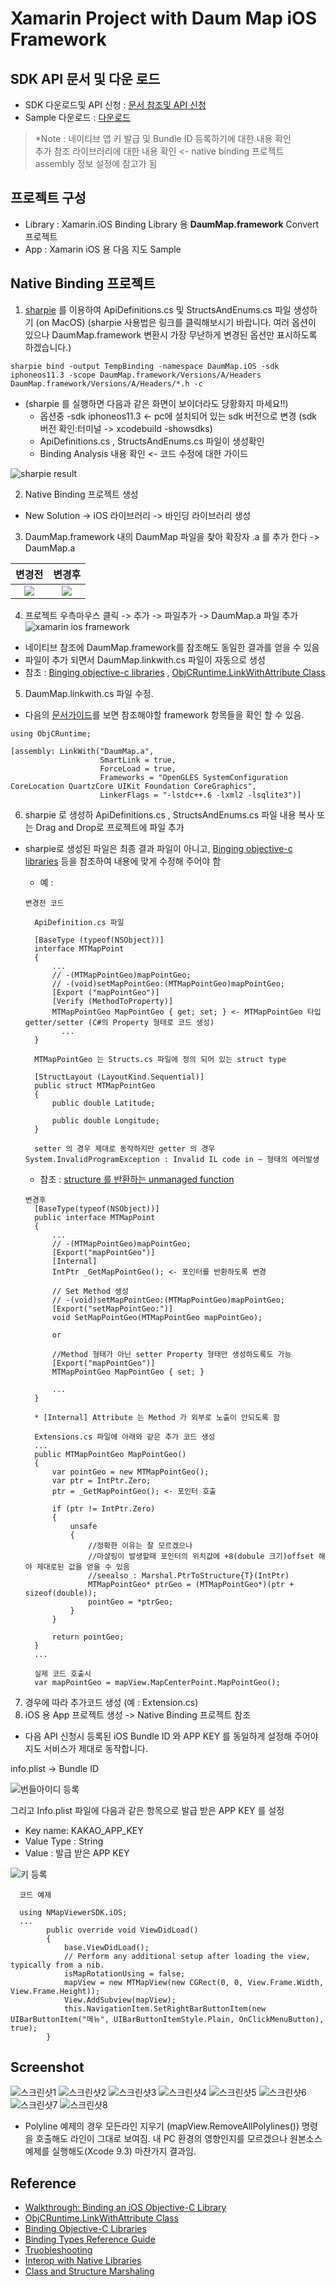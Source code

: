 # Xamarin Project with Daum Map iOS Framework

## SDK API 문서 및 다운 로드
- SDK 다운로드및 API 신청 : [문서 참조및 API 신청][1]
- Sample 다운로드 : [다운로드][0] 
> *Note : 네이티브 앱 키 발급 및 Bundle ID 등록하기에 대한 내용 확인<br/>
> 추가 참조 라이브러리에 대한 내용 확인 <- native binding 프로젝트 assembly 정보 설정에 참고가 됨  

## 프로젝트 구성 
- Library : Xamarin.iOS Binding Library 용 **DaumMap.framework** Convert 프로젝트
- App : Xamarin iOS 용 다음 지도 Sample 

## Native Binding 프로젝트
1. [sharpie][3] 를 이용하여 ApiDefinitions.cs 및 StructsAndEnums.cs 파일 생성하기 (on MacOS)
  (sharpie 사용법은 링크를 클릭해보시기 바랍니다. 여러 옵션이 있으나 DaumMap.framework 변환시 가장 무난하게 변경된 옵션만 표시하도록 하겠습니다.)
  ```
  sharpie bind -output TempBinding -namespace DaumMap.iOS -sdk iphoneos11.3 -scope DaumMap.framework/Versions/A/Headers DaumMap.framework/Versions/A/Headers/*.h -c 
  ```

 - (sharpie 를 실행하면 다음과 같은 화면이 보이더라도 당황화지 마세요!!)<br/>
    - 옵션중 -sdk iphoneos11.3 <- pc에 설치되어 있는 sdk 버전으로 변경 (sdk 버전 확인:터미널 -> xcodebuild -showsdks)
    - ApiDefinitions.cs , StructsAndEnums.cs 파일이 생성확인
    - Binding Analysis 내용 확인 <- 코드 수정에 대한 가이드
 
  ![sharpie result](https://dongsasubstorage.blob.core.windows.net/images/uploads/daum_map_ios_sharpie_result.png)
 
2. Native Binding 프로젝트 생성
- New Solution -> iOS 라이브러리 -> 바인딩 라이브러리 생성
3. DaumMap.framework 내의 DaumMap 파일을 찾아 확장자 .a 를 추가 한다 -> DaumMap.a

|     변경전      |     변경후    |
|:------------:|:--------------:|
|<img src="https://dongsasubstorage.blob.core.windows.net/images/uploads/daum_map_ios_binding_0.png"/>|<img src="https://dongsasubstorage.blob.core.windows.net/images/uploads/daum_map_ios_binding_1.png" />|

4. 프로젝트 우측마우스 클릭 -> 추가 -> 파일추가 -> DaumMap.a 파일 추가 <br/>
![xamarin ios framework](https://dongsasubstorage.blob.core.windows.net/images/uploads/daum_map_ios_setting_1.png)

- 네이티브 참조에 DaumMap.framework를 참조해도 동일한 결과를 얻을 수 있음
- 파일이 추가 되면서 DaumMap.linkwith.cs 파일이 자동으로 생성
- 참조 : [Binging objective-c libraries][5] , [ObjCRuntime.LinkWithAttribute Class][4] 

5. DaumMap.linkwith.cs 파일 수정.<br/> 
- 다음의 [문서가이드][1]를 보면 참조해야할 framework 항목들을 확인 할 수 있음.

```
using ObjCRuntime;

[assembly: LinkWith("DaumMap.a", 
                    SmartLink = true, 
                    ForceLoad = true, 
                    Frameworks = "OpenGLES SystemConfiguration CoreLocation QuartzCore UIKit Foundation CoreGraphics", 
                    LinkerFlags = "-lstdc++.6 -lxml2 -lsqlite3")]
```
     
6. sharpie 로 생성하 ApiDefinitions.cs , StructsAndEnums.cs 파일 내용 복사 또는 Drag and Drop로 프로젝트에 파일 추가
- sharpie로 생성된 파일은 최종 결과 파일이 아니고, [Binging objective-c libraries][5] 등을 참조하여 내용에 맞게 수정해 주어야 함
  - 예 : 
  ```
  변경전 코드 

    ApiDefinition.cs 파일

    [BaseType (typeof(NSObject))]
	interface MTMapPoint
    {
		...
		// -(MTMapPointGeo)mapPointGeo;
		// -(void)setMapPointGeo:(MTMapPointGeo)mapPointGeo;
		[Export ("mapPointGeo")]
		[Verify (MethodToProperty)]
		MTMapPointGeo MapPointGeo { get; set; } <- MTMapPointGeo 타입 getter/setter (C#의 Property 형태로 코드 생성)
          ...
    }

    MTMapPointGeo 는 Structs.cs 파일에 정의 되어 있는 struct type

    [StructLayout (LayoutKind.Sequential)]
    public struct MTMapPointGeo
    {
        public double Latitude;

        public double Longitude;
    }

    setter 의 경우 제대로 동작하지만 getter 의 경우 System.InvalidProgramException : Invalid IL code in ~ 형태의 에러발생
  ```
  - 참조 : [structure 를 반환하는 unmanaged function](http://www.mono-project.com/docs/advanced/pinvoke/#class-and-structure-marshaling)

  ```
  변경후
    [BaseType(typeof(NSObject))]
    public interface MTMapPoint
    {
        ...
        // -(MTMapPointGeo)mapPointGeo;
        [Export("mapPointGeo")]
        [Internal]
        IntPtr _GetMapPointGeo(); <- 포인터를 반환하도록 변경

        // Set Method 생성
        // -(void)setMapPointGeo:(MTMapPointGeo)mapPointGeo;
        [Export("setMapPointGeo:")]
        void SetMapPointGeo(MTMapPointGeo mapPointGeo);

        or

        //Method 형태가 아닌 setter Property 형태만 생성하도록도 가능
        [Export("mapPointGeo")]
        MTMapPointGeo MapPointGeo { set; }
        
        ...
    }

    * [Internal] Attribute 는 Method 가 외부로 노출이 안되도록 함

    Extensions.cs 파일에 아래와 같은 추가 코드 생성
    ...
    public MTMapPointGeo MapPointGeo()
    {
        var pointGeo = new MTMapPointGeo();
        var ptr = IntPtr.Zero;
        ptr = _GetMapPointGeo(); <- 포인터 호출

        if (ptr != IntPtr.Zero)
        {
            unsafe
            {
                //정확한 이유는 잘 모르겠으나 
                //마샬링이 발생할때 포인터의 위치값에 +8(dobule 크기)offset 해야 제대로된 값을 얻을 수 있음 
                //seealso : Marshal.PtrToStructure{T}(IntPtr)
                MTMapPointGeo* ptrGeo = (MTMapPointGeo*)(ptr + sizeof(double));
                pointGeo = *ptrGeo;
            }
        }

        return pointGeo;
    }
    ...

    실제 코드 호출시
    var mapPointGeo = mapView.MapCenterPoint.MapPointGeo();
  ```

 7. 경우에 따라 추가코드 생성 (예 : Extension.cs)
 8. iOS 용 App 프로젝트 생성 ->  Native Binding 프로젝트 참조 
 
 - 다음 API 신청시 등록된 iOS Bundle ID 와 APP KEY 를 동일하게 설정해 주어야 지도 서비스가 제대로 동작합니다.
 
 info.plist -> Bundle ID <br/>
 
 ![번들아이디 등록](https://dongsasubstorage.blob.core.windows.net/images/uploads/daum_map_ios_setting_2.png)

 그리고 Info.plist 파일에 다음과 같은 항목으로 발급 받은 APP KEY 를 설정 

- Key name: KAKAO_APP_KEY
- Value Type : String
- Value : 발급 받은 APP KEY

![키 등록](https://dongsasubstorage.blob.core.windows.net/images/uploads/daum_map_ios_setting_3.png)
 
``` 
  코드 예제
  
  using NMapViewerSDK.iOS;
  ...
        public override void ViewDidLoad()
        {
            base.ViewDidLoad();
            // Perform any additional setup after loading the view, typically from a nib.
            isMapRotationUsing = false;
            mapView = new MTMapView(new CGRect(0, 0, View.Frame.Width, View.Frame.Height));
            View.AddSubview(mapView);
            this.NavigationItem.SetRightBarButtonItem(new UIBarButtonItem("메뉴", UIBarButtonItemStyle.Plain, OnClickMenuButton), true);
        }

```
  
## Screenshot
![스크린샷1](https://dongsasubstorage.blob.core.windows.net/images/uploads/daum_map_ios_0.png)
![스크린샷2](https://dongsasubstorage.blob.core.windows.net/images/uploads/daum_map_ios_mapview.png)
![스크린샷3](https://dongsasubstorage.blob.core.windows.net/images/uploads/daum_map_ios_markers.png)
![스크린샷4](https://dongsasubstorage.blob.core.windows.net/images/uploads/daum_map_ios_polyline.png)
![스크린샷5](https://dongsasubstorage.blob.core.windows.net/images/uploads/daum_map_ios_cricle.png)
![스크린샷6](https://dongsasubstorage.blob.core.windows.net/images/uploads/daum_map_ios_location.png)
![스크린샷7](https://dongsasubstorage.blob.core.windows.net/images/uploads/daum_map_ios_camera.png)
![스크린샷8](https://dongsasubstorage.blob.core.windows.net/images/uploads/daum_map_ios_events.png)

- Polyline 예제의 경우 모든라인 지우기 (mapView.RemoveAllPolylines()) 명령을 호출해도 라인이 그대로 보여짐. 내 PC 환경의 영향인지를 모르겠으나 원본소스예제를 실행해도(Xcode 9.3) 마찬가지 결과임. 

## Reference
* [Walkthrough: Binding an iOS Objective-C Library][2]
* [ObjCRuntime.LinkWithAttribute Class][4]
* [Binding Objective-C Libraries][5]
* [Binding Types Reference Guide][6]
* [Truobleshooting][7]
* [Interop with Native Libraries][8]
* [Class and Structure Marshaling][9]

[0]:http://apis.map.daum.net/ios/sample/
[1]:http://apis.map.daum.net/ios/guide/
[2]:https://developer.xamarin.com/guides/ios/advanced_topics/binding_objective-c/walkthrough/
[3]:https://developer.xamarin.com/guides/cross-platform/macios/binding/objective-sharpie/getting-started/
[4]:https://developer.xamarin.com/api/type/ObjCRuntime.LinkWithAttribute/
[5]:https://developer.xamarin.com/guides/cross-platform/macios/binding/objective-c-libraries/
[6]:https://developer.xamarin.com/guides/cross-platform/macios/binding/binding-types-reference/
[7]:https://docs.microsoft.com/en-us/xamarin/cross-platform/macios/binding/troubleshooting
[8]:http://www.mono-project.com/docs/advanced/pinvoke/
[9]:http://www.mono-project.com/docs/advanced/pinvoke/#class-and-structure-marshaling